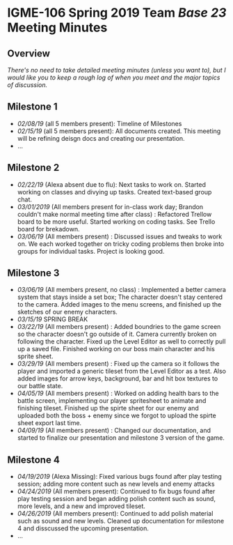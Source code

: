 # IGME-106 Spring 2019 Team *Base 23* Meeting Minutes

## Overview
*There's no need to take detailed meeting minutes (unless you want to), but I would like you to keep a rough log of when you meet and the major topics of discussion.*

## Milestone 1
- *02/08/19* (all 5 members present): Timeline of Milestones
- *02/15/19* (all 5 members present): All documents created. This meeting will be refining deisgn docs and creating our presentation.
- ...

## Milestone 2
- *02/22/19* (Alexa absent due to flu): Next tasks to work on. Started working on classes and divying up tasks. Created text-based group chat.
- *03/01/2019* (All members present for in-class work day; Brandon couldn't make normal meeting time after class) : Refactored Trellow board to be more useful. Started working on coding tasks. See Trello board for brekadown. 
- *03/06/19* (All members present) : Discussed issues and tweaks to work on. We each worked together on tricky coding problems then broke into groups for individual tasks. Project is looking good.

## Milestone 3
- *03/06/19* (All members present, no class) : Implemented a better camera system that stays inside a set box; The character doesn't stay centered to the camera. Added images to the menu screens, and finished up the sketches of our enemy characters.
- *03/15/19* SPRING BREAK
- *03/22/19* (All members present) : Added boundries to the game screen so the character doesn't go outside of it. Camera currently broken on following the character. Fixed up the Level Editor as well to correctly pull up a saved file. Finished working on our boss main character and his sprite sheet.
- *03/29/19* (All members present) : Fixed up the camera so it follows the player and imported a generic tileset from the Level Editor as a test. Also added images for arrow keys, background, bar and hit box textures to our battle state.
- *04/05/19* (All members present) : Worked on adding health bars to the battle screen, implementing our player spritesheet to animate and finishing tileset. Finished up the spirte sheet for our enemy and uploaded both the boss + enemy since we forgot to upload the spirte sheet export last time.
- *04/09/19* (All members present) : Changed our documentation, and started to finalize our presentation and milestone 3 version of the game.

## Milestone 4
- *04/19/2019* (Alexa Missing): Fixed various bugs found after play testing session; adding more content such as new levels and enemy attacks
- *04/24/2019* (All members present): Continued to fix bugs found after play testing session and began adding polish content such as sound, more levels, and a new and improved tileset.
- *04/26/2019* (All members present): Continued to add polish material such as sound and new levels. Cleaned up documentation for milestone 4 and disscussed the upcoming presentation.
- ...
